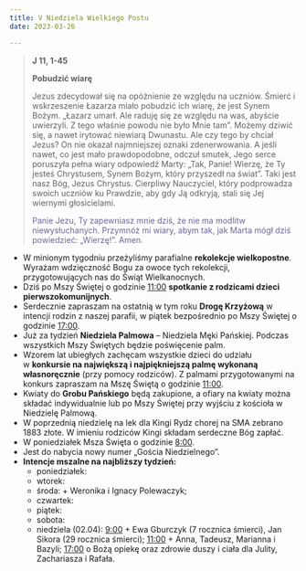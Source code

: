 ```yaml
---
title: V Niedziela Wielkiego Postu
date: 2023-03-26

---
```


> **J 11, 1-45**
>
> **Pobudzić wiarę**
>
> Jezus zdecydował się na opóźnienie ze względu na uczniów. Śmierć i wskrzeszenie Łazarza miało pobudzić ich wiarę, że jest Synem Bożym. „Łazarz umarł. Ale raduję się ze względu na was, abyście uwierzyli. Z tego właśnie powodu nie było Mnie tam”. Możemy dziwić się, a nawet irytować niewiarą Dwunastu. Ale czy tego by chciał Jezus? On nie okazał najmniejszej oznaki zdenerwowania. A jeśli nawet, co jest mało prawdopodobne, odczuł smutek, Jego serce poruszyła pełna wiary odpowiedź Marty: „Tak, Panie! Wierzę, że Ty jesteś Chrystusem, Synem Bożym, który przyszedł na świat”. Taki jest nasz Bóg, Jezus Chrystus. Cierpliwy Nauczyciel, który podprowadza swoich uczniów ku Prawdzie, aby gdy Ją odkryją, stali się Jej wiernymi głosicielami.
>
> <span style="color: #666699;">Panie Jezu, Ty zapewniasz mnie dziś, że nie ma modlitw niewysłuchanych. Przymnóż mi wiary, abym tak, jak Marta mógł dziś powiedzieć: „Wierzę!”. Amen.
> &nbsp;

- W minionym tygodniu przeżyliśmy parafialne **rekolekcje wielkopostne**. Wyrażam wdzięczność Bogu za owoce tych rekolekcji, przygotowujących nas do Świąt Wielkanocnych.
- Dziś po Mszy Świętej o godzinie <u>11:00</u> **spotkanie z rodzicami dzieci pierwszokomunijnych**.
- Serdecznie zapraszam na ostatnią w tym roku **Drogę Krzyżową** w intencji rodzin z naszej parafii, w piątek bezpośrednio po Mszy Świętej o godzinie <u>17:00</u>.
- Już za tydzień **Niedziela Palmowa** – Niedziela Męki Pańskiej. Podczas wszystkich Mszy Świętych będzie poświęcenie palm.
- Wzorem lat ubiegłych zachęcam wszystkie dzieci do udziału w **konkursie na największą i najpiękniejszą palmę wykonaną własnoręcznie** (przy pomocy rodziców). Z palmami przygotowanymi na konkurs zapraszam na Mszę Świętą o godzinie <u>11:00</u>.
- Kwiaty do **Grobu Pańskiego** będą zakupione, a ofiary na kwiaty można składać indywidualnie lub po Mszy Świętej przy wyjściu z kościoła w Niedzielę Palmową.
- W poprzednią niedzielę na lek dla Kingi Rydz chorej na SMA zebrano 1883 złote. W imieniu rodziców Kingi składam serdeczne Bóg zapłać.
- W poniedziałek Msza Święta o godzinie <u>8:00</u>.
- Jest do nabycia nowy numer „Gościa Niedzielnego”.
- **Intencje mszalne na najbliższy tydzień:**
  - poniedziałek:
  - wtorek:
  - środa: + Weronika i Ignacy Polewaczyk;
  - czwartek:
  - piątek:
  - sobota:
  - niedziela (02.04): <u>9:00</u> + Ewa Gburczyk (7 rocznica śmierci), Jan Sikora (29 rocznica śmierci); <u>11:00</u> + Anna, Tadeusz, Marianna i Bazyli; <u>17:00</u> o Bożą opiekę oraz zdrowie duszy i ciała dla Julity, Zachariasza i Rafała.

